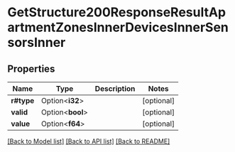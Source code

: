 # GetStructure200ResponseResultApartmentZonesInnerDevicesInnerSensorsInner

## Properties

Name | Type | Description | Notes
------------ | ------------- | ------------- | -------------
**r#type** | Option<**i32**> |  | [optional]
**valid** | Option<**bool**> |  | [optional]
**value** | Option<**f64**> |  | [optional]

[[Back to Model list]](../README.md#documentation-for-models) [[Back to API list]](../README.md#documentation-for-api-endpoints) [[Back to README]](../README.md)



